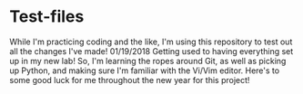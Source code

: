 # Test-files
While I'm practicing coding and the like, I'm using this repository to test out all the changes I've made!
01/19/2018
  Getting used to having everything set up in my new lab! So, I'm learning the ropes around Git, as well as picking up Python,
  and making sure I'm familiar with the Vi/Vim editor. Here's to some good luck for me throughout the new year for this project!
